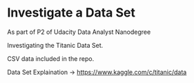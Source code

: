 # Investigate a Data Set

As part of P2 of Udacity Data Analyst Nanodegree

Investigating the Titanic Data Set.

CSV data included in the repo.

Data Set Explaination -> https://www.kaggle.com/c/titanic/data